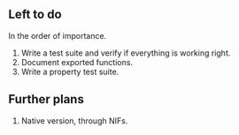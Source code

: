 Left to do
----------

In the order of importance.

1. Write a test suite and verify if everything is working right.
2. Document exported functions.
3. Write a property test suite.

Further plans
-------------

1. Native version, through NIFs.

